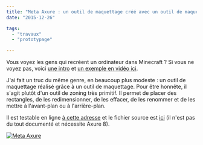 ```yaml
---
title: "Meta Axure : un outil de maquettage créé avec un outil de maquettage"
date: "2015-12-26"

tags:
  - "travaux"
  - "prototypage"

---
```


Vous voyez les gens qui recréent un ordinateur dans Minecraft ? Si vous ne voyez pas, voici [une intro](http://minecraft.gamepedia.com/Tutorials/Redstone_computers) et [un exemple en vidéo ici](https://www.youtube.com/watch?v=aQqWorbrAaY).

J'ai fait un truc du même genre, en beaucoup plus modeste : un outil de maquettage réalisé grâce à un outil de maquettage. Pour être honnête, il s'agit plutôt d'un outil de zoning très primitif. Il permet de placer des rectangles, de les redimensionner, de les effacer, de les renommer et de les mettre à l'avant-plan ou à l'arrière-plan.

Il est testable en ligne [à cette adresse](http://misc.toutcequibouge.net/meta%20axure/home.html) et le fichier source est [ici](http://misc.toutcequibouge.net/meta%20axure/meta%20axure.rp) (il n'est pas du tout documenté et nécessite Axure 8).

[![Meta Axure](/assets/images/2016-01-04_11h26_09-1024x727.png)](http://misc.toutcequibouge.net/meta%20axure/home.html)
